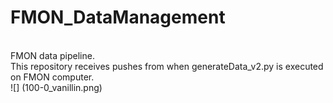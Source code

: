 # FMON_DataManagement
<br> FMON data pipeline. 
<br> This repository receives pushes from when generateData_v2.py is executed on FMON computer.
<br>
![] (100-0_vanillin.png)
